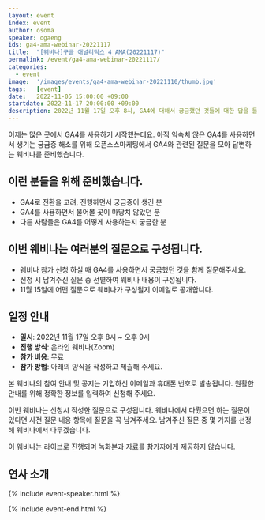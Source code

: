 ```yaml
---
layout: event
index: event
author: osoma
speaker: ogaeng
ids: ga4-ama-webinar-20221117
title:  "[웨비나]구글 애널리틱스 4 AMA(20221117)"
permalink: /event/ga4-ama-webinar-20221117/
categories:
  - event
image:  '/images/events/ga4-ama-webinar-20221110/thumb.jpg'
tags:   [event]
date:   2022-11-05 15:00:00 +09:00
startdate: 2022-11-17 20:00:00 +09:00
description: 2022년 11월 17일 오후 8시, GA4에 대해서 궁금했던 것들에 대한 답을 들을 수 있습니다.
---
```


이제는 많은 곳에서 GA4를 사용하기 시작했는데요. 아직 익숙치 않은 GA4를 사용하면서 생기는 궁금증 해소를 위해 오픈소스마케팅에서 GA4와 관련된 질문을 모아 답변하는 웨비나를 준비했습니다.

## 이런 분들을 위해 준비했습니다.

- GA4로 전환을 고려, 진행하면서 궁금증이 생긴 분
- GA4를 사용하면서 물어볼 곳이 마땅치 않았던 분
- 다른 사람들은 GA4를 어떻게 사용하는지 궁금한 분

## 이번 웨비나는 여러분의 질문으로 구성됩니다.

- 웨비나 참가 신청 하실 때 GA4를 사용하면서 궁금했던 것을 함께 질문해주세요.
- 신청 시 남겨주신 질문 중 선별하여 웨비나 내용이 구성됩니다.
- 11월 15일에 어떤 질문으로 웨비나가 구성될지 이메일로 공개합니다.

## 일정 안내

- **일시**: 2022년 11월 17일 오후 8시 ~ 오후 9시
- **진행 방식**: 온라인 웨비나(Zoom)
- **참가 비용**: 무료
- **참가 방법**: 아래의 양식을 작성하고 제출해 주세요.

본 웨비나의 참여 안내 및 공지는 기입하신 이메일과 휴대폰 번호로 발송됩니다. 원활한 안내를 위해 정확한 정보를 입력하여 신청해 주세요.

이번 웨비나는 신청시 작성한 질문으로 구성됩니다. 웨비나에서 다뤘으면 하는 질문이 있다면 사전 질문 내용 항목에 질문을 꼭 남겨주세요. 남겨주신 질문 중 몇 가지를 선정해 웨비나에서 다루겠습니다.

이 웨비나는 라이브로 진행되며 녹화본과 자료를 참가자에게 제공하지 않습니다.

## 연사 소개

{% include event-speaker.html %}

{% include event-end.html %}
